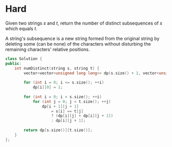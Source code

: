 # Hard

Given two strings $s$ and $t$, return the number of distinct subsequences of $s$ which equals $t$.

A string's subsequence is a new string formed from the original string by deleting some (can be none) of the characters without disturbing the remaining characters' relative positions.

```cpp
class Solution {
public:
    int numDistinct(string s, string t) {
        vector<vector<unsigned long long>> dp(s.size() + 1, vector<unsigned long long>(t.size() + 1));
        
        for (int i = 0; i <= s.size(); ++i)
            dp[i][0] = 1;
        
        for (int i = 0; i < s.size(); ++i)
            for (int j = 0; j < t.size(); ++j)
                dp[i + 1][j + 1] 
                    = s[i] == t[j] 
                    ? (dp[i][j] + dp[i][j + 1]) 
                    : dp[i][j + 1];
        
        return dp[s.size()][t.size()];
    }
};
```
